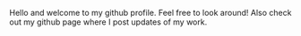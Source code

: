 Hello and welcome to my github profile. Feel free to look around!
Also check out my github page where I post updates of my work.
